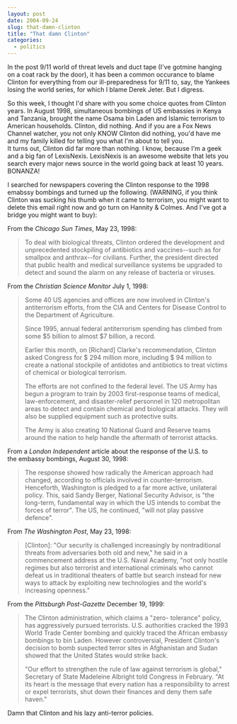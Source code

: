```yaml
---
layout: post
date: 2004-09-24
slug: that-damn-clinton
title: "That damn Clinton"
categories:
  - politics
---
```


In the post 9/11 world of threat levels and duct tape (I've gotmine hanging on a coat rack by the door), it has been a common occurance to blame Clinton for everything from our ill-preparedness for 9/11 to, say, the Yankees losing the world series, for which I blame Derek Jeter. But I digress.

So this week, I thought I'd share with you some choice quotes from Clinton years. In August 1998, simultaneous bombings of US embassies in Kenya and Tanzania, brought the name Osama bin Laden and Islamic terrorism to American households. Clinton, did nothing. And if you are a Fox News Channel watcher, you not only KNOW Clinton did nothing, you'd have me and my family killed for telling you what I'm about to tell you.  
It turns out, Clinton did far more than nothing. I know, because I'm a geek and a big fan of LexisNexis. LexisNexis is an awesome website that lets you search every major news source in the world going back at least 10 years. BONANZA!

I searched for newspapers covering the Clinton response to the 1998 emabssy bombings and turned up the following. (WARNING, if you think Clinton was sucking his thumb when it came to terrorism, you might want to delete this email right now and go turn on Hannity & Colmes. And I've got a bridge you might want to buy):

From the _Chicago Sun Times_, May 23, 1998:

> To deal with biological threats, Clinton ordered the development and unprecedented
> stockpiling of antibiotics and vaccines--such as for smallpox and anthrax--for
> civilians. Further, the president directed that public health and medical surveillance
> systems be upgraded to detect and sound the alarm on any release of bacteria or viruses.

From the _Christian Science Monitor_ July 1, 1998:

> Some 40 US agencies and offices are now involved in Clinton's antiterrorism efforts, from the CIA and Centers for Disease Control to the Department of Agriculture.
>
> Since 1995, annual federal antiterrorism spending has climbed from some $5 billion to
> almost $7 billion, a record.
>
> Earlier this month, on [Richard] Clarke's recommendation, Clinton asked Congress for $
> 294 million more, including $ 94 million to create a national stockpile of antidotes
> and antibiotics to treat victims of chemical or biological terrorism.
>
> The efforts are not confined to the federal level. The US Army has begun a program to
> train by 2003 first-response teams of medical, law-enforcement, and disaster-relief
> personnel in 120 metropolitan areas to detect and contain chemical and biological
> attacks. They will also be supplied equipment such as protective suits.
>
> The Army is also creating 10 National Guard and Reserve teams around the nation to
> help handle the aftermath of terrorist attacks.

From a _London Independent_ article about the response of the U.S. to  
the embassy bombings, August 30, 1998:

> The response showed how radically the American approach had changed, according to
> officials involved in counter-terrorism. Henceforth, Washington is pledged to a far
> more active, unilateral policy. This, said Sandy Berger, National Security Advisor, is
> "the long-term, fundamental way in which the US intends to combat the forces of
> terror". The US, he continued, "will not play passive defence".

From _The Washington Post_, May 23, 1998:

> [Clinton]: "Our security is challenged increasingly by nontraditional threats from
> adversaries both old and new," he said in a commencement address at the U.S. Naval
> Academy, "not only hostile regimes but also terrorist and international criminals who
> cannot defeat us in traditional theaters of battle but search instead for new ways to
> attack by exploiting new technologies and the world's increasing openness."

From the _Pittsburgh Post-Gazette_ December 19, 1999:

> The Clinton administration, which claims a "zero- tolerance" policy, has aggressively
> pursued terrorists. U.S. authorities cracked the 1993 World Trade Center bombing and
> quickly traced the African embassy bombings to bin Laden. However controversial,
> President Clinton's decision to bomb suspected terror sites in Afghanistan and Sudan
> showed that the United States would strike back.
>
> "Our effort to strengthen the rule of law against terrorism is global," Secretary of
> State Madeleine Albright told Congress in February. "At its heart is the message that
> every nation has a responsibility to arrest or expel terrorists, shut down their
> finances and deny them safe haven."

Damn that Clinton and his lazy anti-terror policies.
